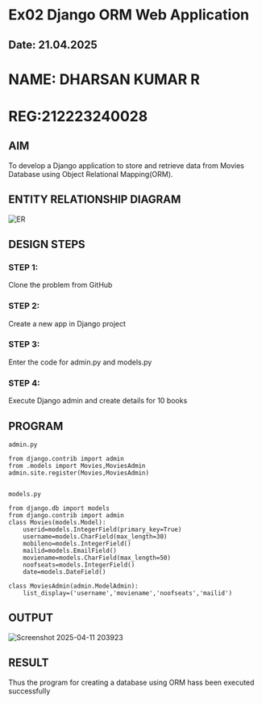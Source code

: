# Ex02 Django ORM Web Application
## Date: 21.04.2025
# NAME: DHARSAN KUMAR R
# REG:212223240028
## AIM
To develop a Django application to store and retrieve data from Movies Database using Object Relational Mapping(ORM).

## ENTITY RELATIONSHIP DIAGRAM


![ER](https://github.com/user-attachments/assets/41de3e05-436e-4fc5-8e79-b72958b07745)

## DESIGN STEPS

### STEP 1:
Clone the problem from GitHub

### STEP 2:
Create a new app in Django project

### STEP 3:
Enter the code for admin.py and models.py

### STEP 4:
Execute Django admin and create details for 10 books

## PROGRAM
```
admin.py

from django.contrib import admin
from .models import Movies,MoviesAdmin
admin.site.register(Movies,MoviesAdmin)


models.py

from django.db import models
from django.contrib import admin
class Movies(models.Model):
    userid=models.IntegerField(primary_key=True)
    username=models.CharField(max_length=30)
    mobileno=models.IntegerField()
    mailid=models.EmailField()
    moviename=models.CharField(max_length=50)
    noofseats=models.IntegerField()
    date=models.DateField()

class MoviesAdmin(admin.ModelAdmin):
    list_display=('username','moviename','noofseats','mailid')
```
## OUTPUT

![Screenshot 2025-04-11 203923](https://github.com/user-attachments/assets/df74d500-616c-4f2b-bf0d-ff6caaa638cf)



## RESULT
Thus the program for creating a database using ORM hass been executed successfully
